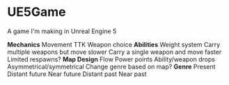 # UE5Game
A game I'm making in Unreal Engine 5


**Mechanics**
Movement
TTK
Weapon choice
**Abilities**
Weight system
Carry multiple weapons but move slower
Carry a single weapon and move faster
Limited respawns?
**Map Design** 
Flow
Power points
Ability/weapon drops
Asymmetrical/symmetrical
Change genre based on map?
**Genre**
Present
Distant future
Near future
Distant past
Near past
